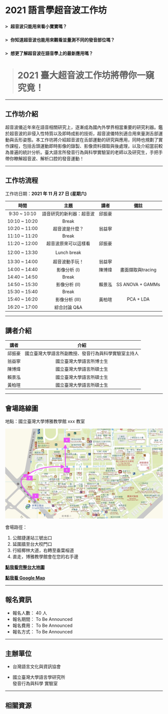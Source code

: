 # 2021 語言學超音波工作坊

### `> 超音波只能用來看小寶寶嗎？` 
### `> 你知道超音波也能用來觀看並量測不同的發音部位嗎？`
### `> 想更了解超音波在語音學上的最新應用嗎？`

> # 2021 臺大超音波工作坊將帶你一窺究竟！

---

## **工作坊介紹**


超音波儀近年來在語音相關研究上，逐漸成為國內外學界相當重要的研究利器。鑑於超音波的非侵入性特質以及即時成影的技術，超音波儀特別適合用來量測舌部運動與舌形姿態。本工作坊將介紹超音波在舌部運動的研究與應用，同時也規劃了實作課程，包括舌頭運動即時影像的錄製、影像資料擷取與後處理，以及介紹當前較為普遍的統計分析。臺大語言所發音行為與科學實驗室的老師以及研究生，手把手帶你瞭解超音波、解析口腔的發音運動！


---

## **工作坊流程**

工作坊日期：**2021 年 11 月 27 日 (星期六)**

時間|主題|講者|備註
:-----:|:-----:|:-----:|:-----:
9:30 ~ 10:10|語音研究的新利器：超音波|邱振豪| 
10:10 ~ 10:20|Break| | 
10:20 ~ 11:00|超音波是什麼？|翁益寧| 
11:10 ~ 11:20|Break| | 
11:20 ~ 12:00|超音波原來可以這樣看|邱振豪| 
 | | | 
12:00 ~ 13:30|Lunch break| | 
 | | | 
13:30 ~ 14:00|超音波動手玩！|翁益寧| 
14:00 ~ 14:40|影像分析 (I)|陳博煒| 畫面擷取與tracing
14:40 ~ 14:50 |Break| | 
14:50 ~ 15:30|影像分析 (II)|賴景泓| SS ANOVA + GAMMs
15:30 ~ 15:40|Break| | 
15:40 ~ 16:20|影像分析 (III)|黃柏瑄| PCA + LDA
16:20 ~ 17:00|綜合討論 Q&A| | 


---

## **講者介紹**


講者|介紹
:-----:|:-----:
邱振豪|國立臺灣大學語言所副教授、發音行為與科學實驗室主持人
翁益寧|國立臺灣大學語言所博士生
陳博煒|國立臺灣大學語言所碩士生
賴景泓|國立臺灣大學語言所碩士生
黃柏瑄|國立臺灣大學語言所碩士生


---

## **會場路線圖**

地點：國立臺灣大學博雅教學館 xxx 教室

![boya-map](./img/boya-route.jpg)

會場路徑：

1. 公館捷運站三號出口
2. 延圍牆至台大校門口
3. 行經椰林大道，右轉至垂葉榕道
4. 直走，博雅教學館會在您的右手邊

[**點我看完整台大地圖**](https://www.ntu.edu.tw/about/map/B_02_A.jpg)

[**點我看 Google Map**](https://www.google.com/maps/place/%E5%9C%8B%E7%AB%8B%E8%87%BA%E7%81%A3%E5%A4%A7%E5%AD%B8%E5%8D%9A%E9%9B%85%E6%95%99%E5%AD%B8%E9%A4%A8/@25.0188496,121.5345114,17z/data=!3m1!4b1!4m5!3m4!1s0x3442a989d9909417:0x13a8ef0043681664!8m2!3d25.0188448!4d121.5367001)

---

## **報名資訊**

* 報名人數： 40 人
* 報名期間： To Be Announced
* 報名費用： To Be Announced
* 報名方式： To Be Announced

---

## **主辦單位**

* 台灣語言文化與資訊協會

* 國立臺灣大學語言學研究所 <br/>
發音行為與科學 實驗室



---

## **相關資源**

